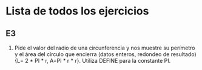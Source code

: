 Lista de todos los ejercicios
==============

E3
--------------
1.	Pide el valor del radio de una circunferencia y nos muestre su perímetro y el área del círculo que encierra (datos enteros, redondeo de resultado) {L= 2 * PI * r, A=PI * r * r}. Utiliza DEFINE para la constante PI.
